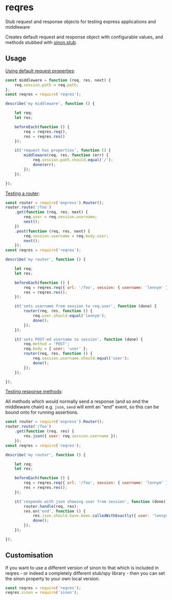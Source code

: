 # reqres
Stub request and response objects for testing express applications and middleware

Creates default request and response object with configurable values, and methods stubbed with [sinon.stub](http://sinonjs.org/docs/#stubs).

## Usage

[Using default request properties](./examples/simple.js):

```javascript
const middleware = function (req, res, next) {
    req.session.path = req.path;
};
const reqres = require('reqres');

describe('my middleware', function () {

    let req;
    let res;

    beforeEach(function () {
        req = reqres.req(),
        res = reqres.res()
    });

    it('request has properties', function () {
        middleware(req, res, function (err) {
            req.session.path.should.equal('/');
            done(err);
        });
    });

});
```

[Testing a router](./examples/router.js):

```javascript
const router = require('express').Router();
router.route('/foo')
    .get(function (req, res, next) {
        req.user = req.session.username;
        next();
    })
    .post(function (req, res, next) {
        req.session.username = req.body.user;
        next();
    });
const reqres = require('reqres');

describe('my router', function () {

    let req;
    let res;

    beforeEach(function () {
        req = reqres.req({ url: '/foo', session: { username: 'lennym' } });
        res = reqres.res();
    });

    it('sets username from session to req.user', function (done) {
        router(req, res, function () {
            req.user.should.equal('lennym');
            done();
        });
    });

    it('sets POST-ed username to session', function (done) {
        req.method = 'POST';
        req.body = { user: 'user' };
        router(req, res, function () {
            req.session.username.should.equal('user');
            done();
        });
    });

});
```

[Testing response methods](./examples/response.js):

All methods which would normally send a response (and so end the middleware chain) e.g. `json`, `send` will emit an "end" event, so this can be bound onto for running assertions.

```javascript
const router = require('express').Router();
router.route('/foo')
    .get(function (req, res) {
        res.json({ user: req.session.username });
    });
const reqres = require('reqres');

describe('my router', function () {

    let req;
    let res;

    beforeEach(function () {
        req = reqres.req({ url: '/foo', session: { username: 'lennym' } });
        res = reqres.res();
    });

    it('responds with json showing user from session', function (done) {
        router.handle(req, res);
        res.on('end', function () {
            res.json.should.have.been.calledWithExactly({ user: 'lennym' });
            done();
        });
    });

});
```

## Customisation

If you want to use a different version of sinon to that which is included in reqres - or indeed a completely different stub/spy library - then you can set the sinon property to your own local version.

```javascript
const reqres = require('reqres');
reqres.sinon = require('sinon');
```
